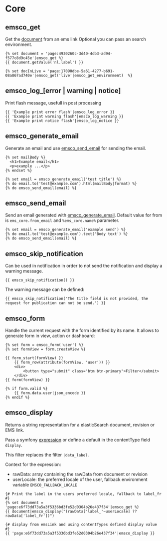 # Core

## emsco_get
Get the [document](https://github.com/ems-project/elasticms/blob/HEAD/EMS/common-bundle/src/Elasticsearch/Document/DocumentInterface.php) from an ems link
Optional you can pass an search environment.

```twig
{% set document = 'page:4930260c-3d40-4db3-ad94-f577c8d9c45e'|emsco_get %}
{{ document.getValue('nl.label') }}

{% set docInLive = 'page:17090dbe-5a61-4277-b691-08a867ad740e'|emsco_get('live'|emsco_get_environment)  %}
```


## emsco_log_[error | warning | notice]
Print flash message, usefull in post processing
```twig
{{ 'Example print error flash'|emsco_log_error }}
{{ 'Example print warning flash'|emsco_log_warning }}
{{ 'Example print notice flash'|emsco_log_notice }}
```
## emsco_generate_email
Generate an email and use [emsco_send_email](#emsco_send_email) for sending the email.
```twig
{% set mailBody %}
  <h1>Example email</h1>
  <p>example ...</p>
{% endset %}

{% set email = emsco_generate_email('test title') %}
{% do email.to('test@example.com').html(mailBody|format) %}
{% do emsco_send_email(email) %}
```

## emsco_send_email
Send an email generated with [emsco_generate_email](#emsco_generate_email).
Default value for from is `ems_core.from_email` and `%ems_core.name%` parameter.

```twig
{% set email = emsco_generate_email('example send') %}
{% do email.to('test@example.com').text('Body text') %}
{% do emsco_send_email(email) %}
```

## emsco_skip_notification
Can be used in notification in order to not send the notification and display a warning message.

```twig
{{ emsco_skip_notification() }}
```
The warning message can be defined:

```twig
{{ emsco_skip_notification('The title field is not provided, the request for publication can not be send.') }}
```

## emsco_form

Handle the current request with the form identified by its name. It allows to generate form in view, action or dashboard:

```twig
{% set form = emsco_form('user') %}
{% set formView = form.createView %}

{{ form_start(formView) }}
    {{ form_row(attribute(formView, 'user')) }}
    <div>
        <button type="submit" class="btm btn-primary">Filter</submit>
    </div>
{{ form(formView) }}

{% if form.valid %}
    {{ form.data.user|json_encode }}
{% endif %}
```

## emsco_display

Returns a string representation for a elasticSearch document, revision or EMS link.

Pass a symfony [expression](https://symfony.com/doc/current/components/expression_language.html) or define a default in the contentType field `display`.

This filter replaces the filter `|data_label`.

Context for the expression: 
- rawData: array containing the rawData from document or revision
- userLocale: the preferred locale of the user, fallback environment variable `EMSCO_FALLBACK_LOCALE`

```twig
{# Print the label in the users preferred locale, fallback to label_fr #}
{% set document = 'page:e6f73dd73a5a3f5336bd3fe52d0304b26e437f34'|emsco_get %}
{{ document|emsco_display("(rawData['label_'~userLocale] ?? rawData['label_fr'])")

{# display from emsLink and using contentTypes defined display value #}
{{ 'page:e6f73dd73a5a3f5336bd3fe52d0304b26e437f34'|emsco_display }}
```